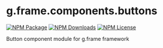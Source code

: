 # g.frame.components.buttons

[![NPM Package][npm]][npm-url]
[![NPM Downloads][npm-downloads]][npmtrends-url]
[![NPM License][npm-license]][mit-url]

Button component module for g.frame framework

[npm]: https://img.shields.io/npm/v/@g.frame/components.buttons?style=for-the-badge
[npm-url]: https://www.npmjs.com/package/@g.frame/components.buttons
[npm-downloads]: https://img.shields.io/npm/dw/@g.frame/components.buttons?style=for-the-badge
[npmtrends-url]: https://www.npmtrends.com/@g.frame/components.buttons
[npm-license]: https://img.shields.io/npm/l/@g.frame/components.buttons?style=for-the-badge
[mit-url]: https://opensource.org/licenses/MIT
